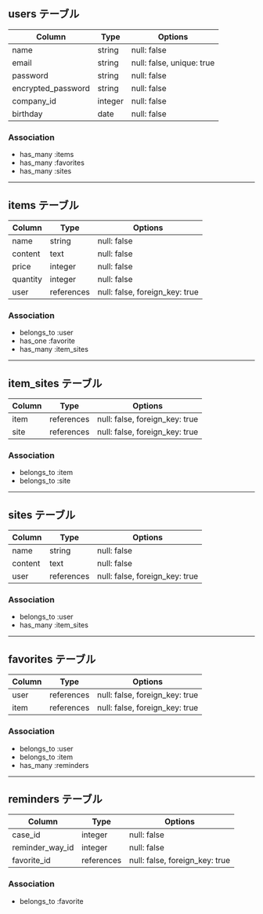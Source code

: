 
## users テーブル 
| Column                    | Type      | Options                   |
| ------------------------- | --------- | ------------------------- |
| name                      | string    | null: false               |
| email                     | string    | null: false, unique: true |
| password                  | string    | null: false               |
| encrypted_password        | string    | null: false               |
| company_id                | integer   | null: false               |
| birthday                  | date      | null: false               |


### Association
- has_many :items
- has_many :favorites
- has_many :sites





------------------------------------------------------------------------------------------------------------------
## items テーブル
| Column                    | Type       | Options                         |
| ------------------------- | ---------- | ------------------------------- |
| name                      | string     | null: false                     |
| content                   | text       | null: false                     |
| price                     | integer    | null: false                     |
| quantity                  | integer    | null: false                     |
| user                      | references | null: false, foreign_key: true  |


### Association
- belongs_to :user
- has_one :favorite
- has_many :item_sites



------------------------------------------------------------------------------------------------------------------
## item_sites テーブル
| Column                    | Type       | Options                         |
| ------------------------- | ---------- | ------------------------------- |
| item                      | references | null: false, foreign_key: true  |
| site                      | references | null: false, foreign_key: true  |


### Association
- belongs_to :item
- belongs_to :site





------------------------------------------------------------------------------------------------------------------
## sites テーブル
| Column                    | Type       | Options                         |
| ------------------------- | ---------- | ------------------------------- |
| name                      | string     | null: false                     |
| content                   | text       | null: false                     |
| user                      | references | null: false, foreign_key: true  |


### Association
- belongs_to :user
- has_many :item_sites





------------------------------------------------------------------------------------------------------------------
## favorites テーブル
| Column                    | Type       | Options                         |
| ------------------------- | ---------- | ------------------------------- |
| user                      | references | null: false, foreign_key: true  |
| item                      | references | null: false, foreign_key: true  |


### Association
- belongs_to :user
- belongs_to :item
- has_many :reminders




------------------------------------------------------------------------------------------------------------------
## reminders テーブル
| Column                    | Type       | Options                         |
| ------------------------- | ---------- | ------------------------------- |
| case_id                   | integer    | null: false                     |
| reminder_way_id           | integer    | null: false                     |
| favorite_id               | references | null: false, foreign_key: true  |


### Association
- belongs_to :favorite














